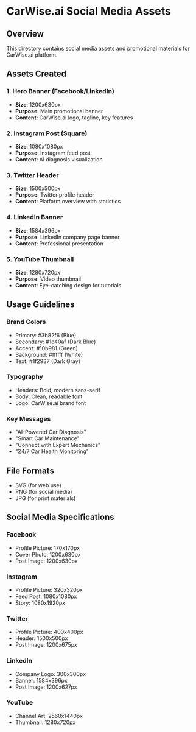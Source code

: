 # CarWise.ai Social Media Assets

## Overview
This directory contains social media assets and promotional materials for CarWise.ai platform.

## Assets Created

### 1. Hero Banner (Facebook/LinkedIn)
- **Size**: 1200x630px
- **Purpose**: Main promotional banner
- **Content**: CarWise.ai logo, tagline, key features

### 2. Instagram Post (Square)
- **Size**: 1080x1080px
- **Purpose**: Instagram feed post
- **Content**: AI diagnosis visualization

### 3. Twitter Header
- **Size**: 1500x500px
- **Purpose**: Twitter profile header
- **Content**: Platform overview with statistics

### 4. LinkedIn Banner
- **Size**: 1584x396px
- **Purpose**: LinkedIn company page banner
- **Content**: Professional presentation

### 5. YouTube Thumbnail
- **Size**: 1280x720px
- **Purpose**: Video thumbnail
- **Content**: Eye-catching design for tutorials

## Usage Guidelines

### Brand Colors
- Primary: #3b82f6 (Blue)
- Secondary: #1e40af (Dark Blue)
- Accent: #10b981 (Green)
- Background: #ffffff (White)
- Text: #1f2937 (Dark Gray)

### Typography
- Headers: Bold, modern sans-serif
- Body: Clean, readable font
- Logo: CarWise.ai brand font

### Key Messages
- "AI-Powered Car Diagnosis"
- "Smart Car Maintenance"
- "Connect with Expert Mechanics"
- "24/7 Car Health Monitoring"

## File Formats
- SVG (for web use)
- PNG (for social media)
- JPG (for print materials)

## Social Media Specifications

### Facebook
- Profile Picture: 170x170px
- Cover Photo: 1200x630px
- Post Image: 1200x630px

### Instagram
- Profile Picture: 320x320px
- Feed Post: 1080x1080px
- Story: 1080x1920px

### Twitter
- Profile Picture: 400x400px
- Header: 1500x500px
- Post Image: 1200x675px

### LinkedIn
- Company Logo: 300x300px
- Banner: 1584x396px
- Post Image: 1200x627px

### YouTube
- Channel Art: 2560x1440px
- Thumbnail: 1280x720px



